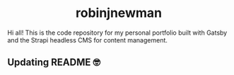 <h1 align="center">
  robinjnewman
</h1>

Hi all! This is the code repository for my personal portfolio built with Gatsby and the Strapi headless CMS for content management.

## Updating README 🤓
